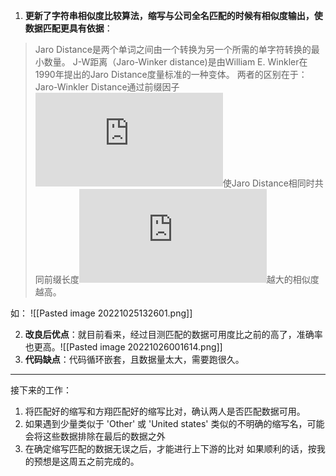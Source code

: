 1. **更新了字符串相似度比较算法，缩写与公司全名匹配的时候有相似度输出，使数据匹配更具有依据**：
>Jaro Distance是两个单词之间由一个转换为另一个所需的单字符转换的最小数量。
   J-W距离（Jaro-Winker distance)是由William E. Winkler在1990年提出的Jaro Distance度量标准的一种变体。
   两者的区别在于：Jaro-Winkler Distance通过前缀因子![p](https://private.codecogs.com/gif.latex?p)使Jaro Distance相同时共同前缀长度![l](https://private.codecogs.com/gif.latex?l)越大的相似度越高。
   
如：
![[Pasted image 20221025132601.png]]

2. **改良后优点**：就目前看来，经过目测匹配的数据可用度比之前的高了，准确率也更高。![[Pasted image 20221026001614.png]]
3. **代码缺点**：代码循环嵌套，且数据量太大，需要跑很久。

-----------------
接下来的工作：
1. 将匹配好的缩写和方翔匹配好的缩写比对，确认两人是否匹配数据可用。
2. 如果遇到少量类似于 'Other'  或 'United states' 类似的不明确的缩写名，可能会将这些数据排除在最后的数据之外
3. 在确定缩写匹配的数据无误之后，才能进行上下游的比对
如果顺利的话，按我的预想是这周五之前完成的。
